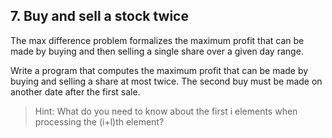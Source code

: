 ## 7. Buy and sell a stock twice

The max difference problem formalizes the maximum profit that can be made by buying and then selling a single share over a given day range.

Write a program that computes the maximum profit that can be made by buying and selling a share at most twice. The second buy must be made on another date after the first sale.

>Hint: What do you need to know about the first i elements when processing the (i+l)th element?